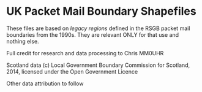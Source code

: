 # UK Packet Mail Boundary Shapefiles

These files are based on *legacy regions* defined in the RSGB packet mail boundaries from the 1990s. They are relevant ONLY for that use and nothing else. 

Full credit for research and data processing to Chris MM0UHR

Scotland data (c) Local Government Boundary Commission for Scotland, 2014, licensed under the Open Government Licence

Other data attribution to follow
